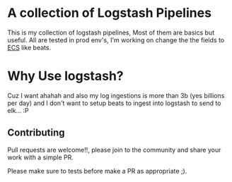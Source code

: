 # A collection of Logstash Pipelines

This is my collection of logstash pipelines, Most of them are basics but useful. All are tested in prod env's, I'm working on 
change the the fields to [ECS](https://www.elastic.co/guide/en/ecs/current/ecs-using-ecs.html) like beats. 

# Why Use logstash?

Cuz I want ahahah and also my log ingestions is more than 3b (yes billions per day) and I don't want to setup beats to ingest into logstash to send to elk... :P

## Contributing
Pull requests are welcome!!, please join to the community and share your work with a simple PR. 

Please make sure to tests before make a PR as appropriate ;).
